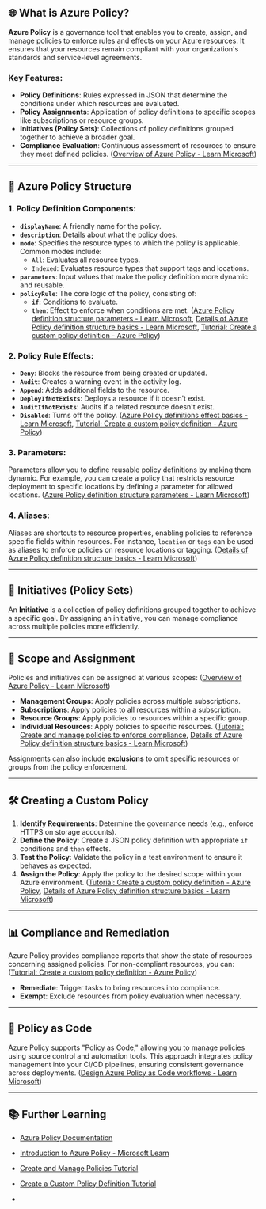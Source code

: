 

## 🌐 What is Azure Policy?

**Azure Policy** is a governance tool that enables you to create, assign, and manage policies to enforce rules and effects on your Azure resources. It ensures that your resources remain compliant with your organization's standards and service-level agreements.

### Key Features:

- **Policy Definitions**: Rules expressed in JSON that determine the conditions under which resources are evaluated.
- **Policy Assignments**: Application of policy definitions to specific scopes like subscriptions or resource groups.
- **Initiatives (Policy Sets)**: Collections of policy definitions grouped together to achieve a broader goal.
- **Compliance Evaluation**: Continuous assessment of resources to ensure they meet defined policies. ([Overview of Azure Policy - Learn Microsoft](https://learn.microsoft.com/en-us/azure/governance/policy/overview?utm_source=chatgpt.com))

---

## 🧱 Azure Policy Structure

### 1. **Policy Definition Components**:

- **`displayName`**: A friendly name for the policy.
- **`description`**: Details about what the policy does.
- **`mode`**: Specifies the resource types to which the policy is applicable. Common modes include:
  - `All`: Evaluates all resource types.
  - `Indexed`: Evaluates resource types that support tags and locations.
- **`parameters`**: Input values that make the policy definition more dynamic and reusable.
- **`policyRule`**: The core logic of the policy, consisting of:
  - **`if`**: Conditions to evaluate.
  - **`then`**: Effect to enforce when conditions are met. ([Azure Policy definition structure parameters - Learn Microsoft](https://learn.microsoft.com/en-us/azure/governance/policy/concepts/definition-structure-parameters?utm_source=chatgpt.com), [Details of Azure Policy definition structure basics - Learn Microsoft](https://learn.microsoft.com/en-us/azure/governance/policy/concepts/definition-structure-basics?utm_source=chatgpt.com), [Tutorial: Create a custom policy definition - Azure Policy](https://learn.microsoft.com/en-us/azure/governance/policy/tutorials/create-custom-policy-definition?utm_source=chatgpt.com))

### 2. **Policy Rule Effects**:

- **`Deny`**: Blocks the resource from being created or updated.
- **`Audit`**: Creates a warning event in the activity log.
- **`Append`**: Adds additional fields to the resource.
- **`DeployIfNotExists`**: Deploys a resource if it doesn't exist.
- **`AuditIfNotExists`**: Audits if a related resource doesn't exist.
- **`Disabled`**: Turns off the policy. ([Azure Policy definitions effect basics - Learn Microsoft](https://learn.microsoft.com/en-us/azure/governance/policy/concepts/effect-basics?utm_source=chatgpt.com), [Tutorial: Create a custom policy definition - Azure Policy](https://learn.microsoft.com/en-us/azure/governance/policy/tutorials/create-custom-policy-definition?utm_source=chatgpt.com))

### 3. **Parameters**:

Parameters allow you to define reusable policy definitions by making them dynamic. For example, you can create a policy that restricts resource deployment to specific locations by defining a parameter for allowed locations. ([Azure Policy definition structure parameters - Learn Microsoft](https://learn.microsoft.com/en-us/azure/governance/policy/concepts/definition-structure-parameters?utm_source=chatgpt.com))

### 4. **Aliases**:

Aliases are shortcuts to resource properties, enabling policies to reference specific fields within resources. For instance, `location` or `tags` can be used as aliases to enforce policies on resource locations or tagging. ([Details of Azure Policy definition structure basics - Learn Microsoft](https://learn.microsoft.com/en-us/azure/governance/policy/concepts/definition-structure-basics?utm_source=chatgpt.com))

---

## 🧩 Initiatives (Policy Sets)

An **Initiative** is a collection of policy definitions grouped together to achieve a specific goal. By assigning an initiative, you can manage compliance across multiple policies more efficiently.

---

## 📍 Scope and Assignment

Policies and initiatives can be assigned at various scopes: ([Overview of Azure Policy - Learn Microsoft](https://learn.microsoft.com/en-us/azure/governance/policy/overview?utm_source=chatgpt.com))

- **Management Groups**: Apply policies across multiple subscriptions.
- **Subscriptions**: Apply policies to all resources within a subscription.
- **Resource Groups**: Apply policies to resources within a specific group.
- **Individual Resources**: Apply policies to specific resources. ([Tutorial: Create and manage policies to enforce compliance](https://learn.microsoft.com/en-us/azure/governance/policy/tutorials/create-and-manage?utm_source=chatgpt.com), [Details of Azure Policy definition structure basics - Learn Microsoft](https://learn.microsoft.com/en-us/azure/governance/policy/concepts/definition-structure-basics?utm_source=chatgpt.com))

Assignments can also include **exclusions** to omit specific resources or groups from the policy enforcement.

---

## 🛠️ Creating a Custom Policy

1. **Identify Requirements**: Determine the governance needs (e.g., enforce HTTPS on storage accounts).
2. **Define the Policy**: Create a JSON policy definition with appropriate `if` conditions and `then` effects.
3. **Test the Policy**: Validate the policy in a test environment to ensure it behaves as expected.
4. **Assign the Policy**: Apply the policy to the desired scope within your Azure environment. ([Tutorial: Create a custom policy definition - Azure Policy](https://learn.microsoft.com/en-us/azure/governance/policy/tutorials/create-custom-policy-definition?utm_source=chatgpt.com), [Details of Azure Policy definition structure basics - Learn Microsoft](https://learn.microsoft.com/en-us/azure/governance/policy/concepts/definition-structure-basics?utm_source=chatgpt.com))

---

## 📊 Compliance and Remediation

Azure Policy provides compliance reports that show the state of resources concerning assigned policies. For non-compliant resources, you can: ([Tutorial: Create a custom policy definition - Azure Policy](https://learn.microsoft.com/en-us/azure/governance/policy/tutorials/create-custom-policy-definition?utm_source=chatgpt.com))

- **Remediate**: Trigger tasks to bring resources into compliance.
- **Exempt**: Exclude resources from policy evaluation when necessary.

---

## 🧪 Policy as Code

Azure Policy supports "Policy as Code," allowing you to manage policies using source control and automation tools. This approach integrates policy management into your CI/CD pipelines, ensuring consistent governance across deployments. ([Design Azure Policy as Code workflows - Learn Microsoft](https://learn.microsoft.com/en-us/azure/governance/policy/concepts/policy-as-code?utm_source=chatgpt.com))

---

## 📚 Further Learning

- [Azure Policy Documentation](https://learn.microsoft.com/en-us/azure/governance/policy/)
- [Introduction to Azure Policy - Microsoft Learn](https://learn.microsoft.com/en-us/training/modules/intro-to-azure-policy/)
- [Create and Manage Policies Tutorial](https://learn.microsoft.com/en-us/azure/governance/policy/tutorials/create-and-manage)
- [Create a Custom Policy Definition Tutorial](https://learn.microsoft.com/en-us/azure/governance/policy/tutorials/create-custom-policy-definition)

-
